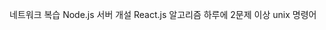 네트워크 복습
Node.js 서버 개설
React.js
알고리즘 하루에 2문제 이상
unix 명령어

<!--stackedit_data:
eyJoaXN0b3J5IjpbLTUyNDE0MDU4NF19
-->
